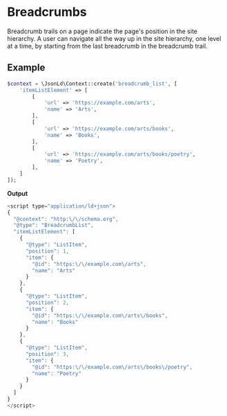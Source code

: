# Breadcrumbs

Breadcrumb trails on a page indicate the page's position in the site hierarchy. A user can navigate all the way up in the site hierarchy, one level at a time, by starting from the last breadcrumb in the breadcrumb trail.

## Example

```php
$context = \JsonLd\Context::create('breadcrumb_list', [
    'itemListElement' => [
        [
            'url' => 'https://example.com/arts',
            'name' => 'Arts',
        ],
        [
            'url' => 'https://example.com/arts/books',
            'name' => 'Books',
        ],
        [
            'url' => 'https://example.com/arts/books/poetry',
            'name' => 'Poetry',
        ],
    ]
]);
```

**Output**

```javascript
<script type="application/ld+json">
{
  "@context": "http:\/\/schema.org",
  "@type": "BreadcrumbList",
  "itemListElement": [
    {
      "@type": "ListItem",
      "position": 1,
      "item": {
        "@id": "https:\/\/example.com\/arts",
        "name": "Arts"
      }
    },
    {
      "@type": "ListItem",
      "position": 2,
      "item": {
        "@id": "https:\/\/example.com\/arts\/books",
        "name": "Books"
      }
    },
    {
      "@type": "ListItem",
      "position": 3,
      "item": {
        "@id": "https:\/\/example.com\/arts\/books\/poetry",
        "name": "Poetry"
      }
    }
  ]
}
</script>
```